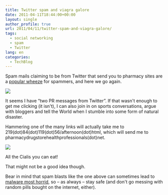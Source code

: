 ```yaml
---
title: Twitter spam and viagra galore
date: 2011-04-11T18:44:00+00:00
layout: single
author_profile: true
url: 2011/04/11/twitter-spam-and-viagra-galore/
tags:
  - social networking
  - spam
  - Twitter
lang: en
categories: 
  - TechBlog
---
```

Spam mails claiming to be from Twitter that send you to pharmacy sites are a [popular wheeze](http://www.hoax-slayer.com/pharmacy-spam-twitter-messages.shtml) for spammers, and here we go again.

[![](http://2.bp.blogspot.com/-hh2BnedIABI/TaNEs-5awwI/AAAAAAAAD0A/xEMAaDnGQy4/s320/twtprmcn1.jpg)](http://2.bp.blogspot.com/-hh2BnedIABI/TaNEs-5awwI/AAAAAAAAD0A/xEMAaDnGQy4/s1600/twtprmcn1.jpg)

It seems I have “two PR messages from Twitter”. If that wasn't enough to get me clicking (it isn't), I can also join in on sports conversations, argue with bloggers and tell the World when I stumble into some form of natural disaster.

Hammering one of the many links will actually take me to 219(dot)84(dot)119(dot)56/afternoon(dot)html, which will send me to pharmacydrugstorehealthprofessionals(dot)net.

[![](http://1.bp.blogspot.com/-yFpIYJCLitQ/TaNE25aw0KI/AAAAAAAAD0E/98496OFruvU/s320/twtprmcn2.jpg)](http://1.bp.blogspot.com/-yFpIYJCLitQ/TaNE25aw0KI/AAAAAAAAD0E/98496OFruvU/s1600/twtprmcn2.jpg)

All the Cialis you can eat!

That might not be a good idea though.

Bear in mind that spam blasts like the one above can sometimes lead to [malware most horrid](http://spamnews.com/The-News/Latest/Drive-by-Download-Assault-Masked-With-Canadian-Pharmacy-Site-2010062113277/), so – as always – stay safe (and don't go messing with random pills bought on the internet, either).
